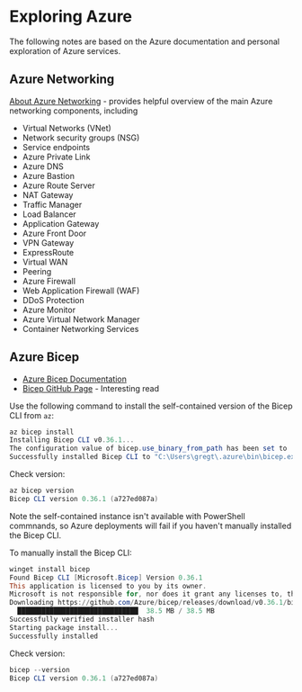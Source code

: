 # Exploring Azure

The following notes are based on the Azure documentation and personal exploration of Azure services.

## Azure Networking

[About Azure Networking](https://learn.microsoft.com/en-us/azure/networking/fundamentals/networking-overview) - provides helpful overview of the main Azure networking components, including
  - Virtual Networks (VNet)
  - Network security groups (NSG)
  - Service endpoints
  - Azure Private Link
  - Azure DNS
  - Azure Bastion
  - Azure Route Server
  - NAT Gateway
  - Traffic Manager
  - Load Balancer
  - Application Gateway
  - Azure Front Door
  - VPN Gateway
  - ExpressRoute
  - Virtual WAN
  - Peering
  - Azure Firewall
  - Web Application Firewall (WAF)
  - DDoS Protection
  - Azure Monitor
  - Azure Virtual Network Manager
  - Container Networking Services

## Azure Bicep

- [Azure Bicep Documentation](https://learn.microsoft.com/en-us/azure/azure-resource-manager/bicep/)
- [Bicep GitHub Page](https://github.com/Azure/bicep) - Interesting read



Use the following command to install the self-contained version of the Bicep CLI from `az`:

```powershell
az bicep install
Installing Bicep CLI v0.36.1...
The configuration value of bicep.use_binary_from_path has been set to 'false'.
Successfully installed Bicep CLI to "C:\Users\gregt\.azure\bin\bicep.exe".
```

Check version:

```powershell
az bicep version
Bicep CLI version 0.36.1 (a727ed087a)
```

Note the self-contained instance isn't available with PowerShell commnands, so Azure deployments will fail if you haven't manually installed the Bicep CLI.

To manually install the Bicep CLI:

```powershell
winget install bicep
Found Bicep CLI [Microsoft.Bicep] Version 0.36.1
This application is licensed to you by its owner.
Microsoft is not responsible for, nor does it grant any licenses to, third-party packages.
Downloading https://github.com/Azure/bicep/releases/download/v0.36.1/bicep-setup-win-x64.exe
  ██████████████████████████████  38.5 MB / 38.5 MB
Successfully verified installer hash
Starting package install...
Successfully installed
```

Check version:

```powershell
bicep --version
Bicep CLI version 0.36.1 (a727ed087a)
```
